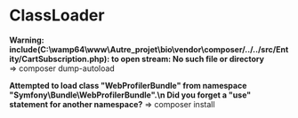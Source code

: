 # ClassLoader
  **Warning: include(C:\wamp64\www\Autre_projet\bio\vendor\composer/../../src/Entity/CartSubscription.php): to open stream: No such file or directory**   
  => composer dump-autoload

  **Attempted to load class "WebProfilerBundle" from namespace "Symfony\Bundle\WebProfilerBundle".\n Did you forget a "use" statement for another namespace?**
  => composer install